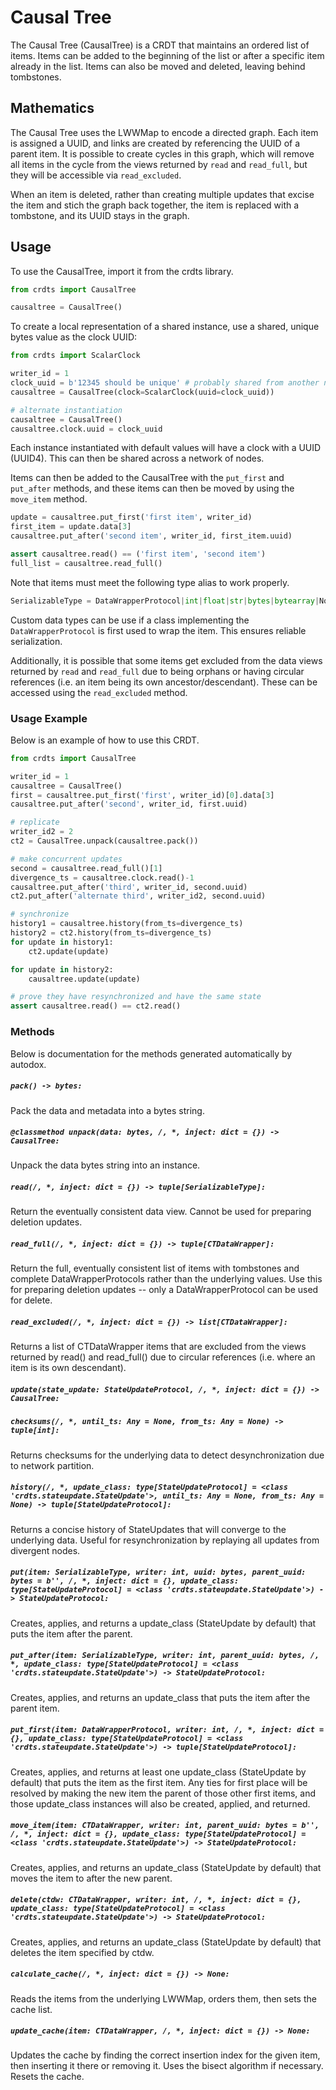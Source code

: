 # Causal Tree

The Causal Tree (CausalTree) is a CRDT that maintains an ordered list of items.
Items can be added to the beginning of the list or after a specific item already
in the list. Items can also be moved and deleted, leaving behind tombstones.

## Mathematics

The Causal Tree uses the LWWMap to encode a directed graph. Each item is
assigned a UUID, and links are created by referencing the UUID of a parent
item. It is possible to create cycles in this graph, which will remove all items
in the cycle from the views returned by `read` and `read_full`, but they will be
accessible via `read_excluded`.

When an item is deleted, rather than creating multiple updates that excise the
item and stich the graph back together, the item is replaced with a tombstone,
and its UUID stays in the graph.

## Usage

To use the CausalTree, import it from the crdts library.

```python
from crdts import CausalTree

causaltree = CausalTree()
```

To create a local representation of a shared instance, use a shared, unique
bytes value as the clock UUID:

```python
from crdts import ScalarClock

writer_id = 1
clock_uuid = b'12345 should be unique' # probably shared from another node
causaltree = CausalTree(clock=ScalarClock(uuid=clock_uuid))

# alternate instantiation
causaltree = CausalTree()
causaltree.clock.uuid = clock_uuid
```

Each instance instantiated with default values will have a clock with a UUID
(UUID4). This can then be shared across a network of nodes.

Items can then be added to the CausalTree with the `put_first` and `put_after`
methods, and these items can then be moved by using the `move_item` method.

```python
update = causaltree.put_first('first item', writer_id)
first_item = update.data[3]
causaltree.put_after('second item', writer_id, first_item.uuid)

assert causaltree.read() == ('first item', 'second item')
full_list = causaltree.read_full()
```

Note that items must meet the following type alias to work properly.

```python
SerializableType = DataWrapperProtocol|int|float|str|bytes|bytearray|NoneType
```

Custom data types can be use if a class implementing the `DataWrapperProtocol`
is first used to wrap the item. This ensures reliable serialization.

Additionally, it is possible that some items get excluded from the data views
returned by `read` and `read_full` due to being orphans or having circular
references (i.e. an item being its own ancestor/descendant). These can be
accessed using the `read_excluded` method.

### Usage Example

Below is an example of how to use this CRDT.

```python
from crdts import CausalTree

writer_id = 1
causaltree = CausalTree()
first = causaltree.put_first('first', writer_id)[0].data[3]
causaltree.put_after('second', writer_id, first.uuid)

# replicate
writer_id2 = 2
ct2 = CausalTree.unpack(causaltree.pack())

# make concurrent updates
second = causaltree.read_full()[1]
divergence_ts = causaltree.clock.read()-1
causaltree.put_after('third', writer_id, second.uuid)
ct2.put_after('alternate third', writer_id2, second.uuid)

# synchronize
history1 = causaltree.history(from_ts=divergence_ts)
history2 = ct2.history(from_ts=divergence_ts)
for update in history1:
    ct2.update(update)

for update in history2:
    causaltree.update(update)

# prove they have resynchronized and have the same state
assert causaltree.read() == ct2.read()
```

### Methods

Below is documentation for the methods generated automatically by autodox.

##### `pack() -> bytes:`

Pack the data and metadata into a bytes string.

##### `@classmethod unpack(data: bytes, /, *, inject: dict = {}) -> CausalTree:`

Unpack the data bytes string into an instance.

##### `read(/, *, inject: dict = {}) -> tuple[SerializableType]:`

Return the eventually consistent data view. Cannot be used for preparing
deletion updates.

##### `read_full(/, *, inject: dict = {}) -> tuple[CTDataWrapper]:`

Return the full, eventually consistent list of items with tombstones and
complete DataWrapperProtocols rather than the underlying values. Use this for
preparing deletion updates -- only a DataWrapperProtocol can be used for delete.

##### `read_excluded(/, *, inject: dict = {}) -> list[CTDataWrapper]:`

Returns a list of CTDataWrapper items that are excluded from the views returned
by read() and read_full() due to circular references (i.e. where an item is its
own descendant).

##### `update(state_update: StateUpdateProtocol, /, *, inject: dict = {}) -> CausalTree:`

##### `checksums(/, *, until_ts: Any = None, from_ts: Any = None) -> tuple[int]:`

Returns checksums for the underlying data to detect desynchronization due to
network partition.

##### `history(/, *, update_class: type[StateUpdateProtocol] = <class 'crdts.stateupdate.StateUpdate'>, until_ts: Any = None, from_ts: Any = None) -> tuple[StateUpdateProtocol]:`

Returns a concise history of StateUpdates that will converge to the underlying
data. Useful for resynchronization by replaying all updates from divergent
nodes.

##### `put(item: SerializableType, writer: int, uuid: bytes, parent_uuid: bytes = b'', /, *, inject: dict = {}, update_class: type[StateUpdateProtocol] = <class 'crdts.stateupdate.StateUpdate'>) -> StateUpdateProtocol:`

Creates, applies, and returns a update_class (StateUpdate by default) that puts
the item after the parent.

##### `put_after(item: SerializableType, writer: int, parent_uuid: bytes, /, *, update_class: type[StateUpdateProtocol] = <class 'crdts.stateupdate.StateUpdate'>) -> StateUpdateProtocol:`

Creates, applies, and returns an update_class that puts the item after the
parent item.

##### `put_first(item: DataWrapperProtocol, writer: int, /, *, inject: dict = {}, update_class: type[StateUpdateProtocol] = <class 'crdts.stateupdate.StateUpdate'>) -> tuple[StateUpdateProtocol]:`

Creates, applies, and returns at least one update_class (StateUpdate by default)
that puts the item as the first item. Any ties for first place will be resolved
by making the new item the parent of those other first items, and those
update_class instances will also be created, applied, and returned.

##### `move_item(item: CTDataWrapper, writer: int, parent_uuid: bytes = b'', /, *, inject: dict = {}, update_class: type[StateUpdateProtocol] = <class 'crdts.stateupdate.StateUpdate'>) -> StateUpdateProtocol:`

Creates, applies, and returns an update_class (StateUpdate by default) that
moves the item to after the new parent.

##### `delete(ctdw: CTDataWrapper, writer: int, /, *, inject: dict = {}, update_class: type[StateUpdateProtocol] = <class 'crdts.stateupdate.StateUpdate'>) -> StateUpdateProtocol:`

Creates, applies, and returns an update_class (StateUpdate by default) that
deletes the item specified by ctdw.

##### `calculate_cache(/, *, inject: dict = {}) -> None:`

Reads the items from the underlying LWWMap, orders them, then sets the cache
list.

##### `update_cache(item: CTDataWrapper, /, *, inject: dict = {}) -> None:`

Updates the cache by finding the correct insertion index for the given item,
then inserting it there or removing it. Uses the bisect algorithm if necessary.
Resets the cache.
